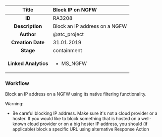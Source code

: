 | Title                       |  Block IP on NGFW         |
|:---------------------------:|:--------------------|
| **ID**                      | RA3208            |
| **Description**             | Block an IP address on a NGFW   |
| **Author**                  | @atc_project        |
| **Creation Date**           | 31.01.2019 |
| **Stage**                   | containment         |
| **Linked Analytics** |<ul><li>MS_NGFW</li></ul>|

### Workflow

Block an IP address on a NGFW using its native filtering functionality.  

Warning:  

- Be careful blocking IP address. Make sure it's not a cloud provider or a hoster. If you would like to block something that is hosted on a well-known cloud provider or on a big hoster IP address, you should (if applicable) block a specific URL using alternative Response Action  
